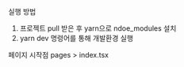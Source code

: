 실행 방법
1. 프로젝트 pull 받은 후 yarn으로 ndoe_modules 설치
2. yarn dev 명령어를 통해 개발환경 실행 

페이지 시작점
pages > index.tsx